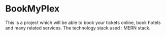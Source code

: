 # BookMyPlex
This is a project which will be able to book your tickets online, book hotels and many related services. The technology stack used : MERN stack.
